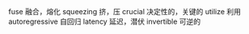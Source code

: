 fuse 融合，熔化
squeezing 挤，压
crucial 决定性的，关键的
utilize 利用
autoregressive 自回归
latency 延迟，潜伏
invertible 可逆的